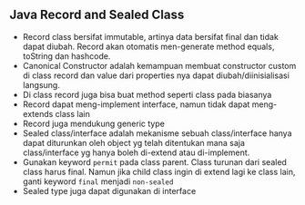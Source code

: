 ## Java Record and Sealed Class

* Record class bersifat immutable, artinya data bersifat final dan tidak dapat diubah. Record akan otomatis men-generate method equals, toString dan hashcode.
* Canonical Constructor adalah kemampuan membuat constructor custom di class record dan value dari properties nya dapat diubah/diinisialisasi langsung.
* Di class record juga bisa buat method seperti class pada biasanya
* Record dapat meng-implement interface, namun tidak dapat meng-extends class lain
* Record juga mendukung generic type
* Sealed class/interface adalah mekanisme sebuah class/interface hanya dapat diturunkan oleh object yg telah ditentukan mana saja class/interface yg hanya boleh di-extend atau di-implement.
* Gunakan keyword `permit` pada class parent. Class turunan dari sealed class harus final. Namun jika child class ingin di extend lagi ke class lain, ganti keyword `final` menjadi `non-sealed`
* Sealed type juga dapat digunakan di interface